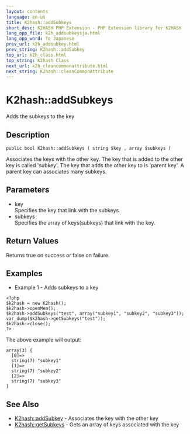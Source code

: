 ```yaml
---
layout: contents
language: en-us
title: K2hash::addSubkeys
short_desc: K2HASH PHP Extension - PHP Extension library for K2HASH
lang_opp_file: k2h_addsubkeysja.html
lang_opp_word: To Japanese
prev_url: k2h_addsubkey.html
prev_string: K2hash::addSubkey
top_url: k2h_class.html
top_string: K2hash Class
next_url: k2h_cleancommonattribute.html
next_string: K2hash::cleanCommonAttribute
---
```


# K2hash::addSubkeys
Adds the subkeys to the key

## Description
```
public bool K2hash::addSubkeys ( string $key , array $subkeys )
```
Associates the keys with the other key. The key that is added to the other key is called 'subkey'. The key that adds the other key to is 'parent key'. A parent key can associates many subkeys. 

## Parameters
- key  
Specifies the key that link with the subkeys.
- subkeys  
Specifies the array of keys(subkeys) that link with the key.

## Return Values
Returns true on success or false on failure. 

## Examples
- Example 1 - Adds subkeys to a key
```
<?php
$k2hash = new K2hash();
$k2hash->openMem();
$k2hash->addSubkeys("test", array("subkey1", "subkey2", "subkey3"));
var_dump($k2hash->getSubkeys("test"));
$k2hash->close();
?>
```
The above example will output:
```
array(3) {
  [0]=>
  string(7) "subkey1"
  [1]=>
  string(7) "subkey2"
  [2]=>
  string(7) "subkey3"
}
```

## See Also
- [K2hash::addSubkey](k2h_addsubkey.html) - Associates the key with the other key
- [K2hash::getSubkeys](k2h_getsubkeys.html) - Gets an array of keys associated with the key
